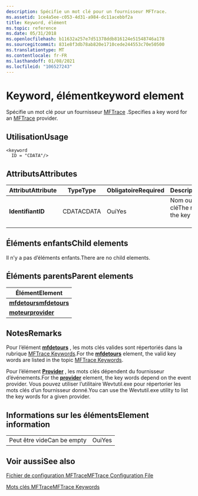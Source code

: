 ```yaml
---
description: Spécifie un mot clé pour un fournisseur MFTrace.
ms.assetid: 1ce4a5ee-c053-4d31-a984-dc11acebbf2a
title: Keyword, élément
ms.topic: reference
ms.date: 05/31/2018
ms.openlocfilehash: b11632a257e7d51378ddb816124e51548746a178
ms.sourcegitcommit: 831e8f3db78ab820e1710cede244553c70e50500
ms.translationtype: MT
ms.contentlocale: fr-FR
ms.lasthandoff: 01/08/2021
ms.locfileid: "106527243"
---
```

# <a name="keyword-element"></a><span data-ttu-id="13d9e-103">Keyword, élément</span><span class="sxs-lookup"><span data-stu-id="13d9e-103">keyword element</span></span>

<span data-ttu-id="13d9e-104">Spécifie un mot clé pour un fournisseur [MFTrace](mftrace.md) .</span><span class="sxs-lookup"><span data-stu-id="13d9e-104">Specifies a key word for an [MFTrace](mftrace.md) provider.</span></span>

## <a name="usage"></a><span data-ttu-id="13d9e-105">Utilisation</span><span class="sxs-lookup"><span data-stu-id="13d9e-105">Usage</span></span>

``` syntax
<keyword
  ID = "CDATA"/>
```

## <a name="attributes"></a><span data-ttu-id="13d9e-106">Attributs</span><span class="sxs-lookup"><span data-stu-id="13d9e-106">Attributes</span></span>



| <span data-ttu-id="13d9e-107">Attribut</span><span class="sxs-lookup"><span data-stu-id="13d9e-107">Attribute</span></span>         | <span data-ttu-id="13d9e-108">Type</span><span class="sxs-lookup"><span data-stu-id="13d9e-108">Type</span></span>             | <span data-ttu-id="13d9e-109">Obligatoire</span><span class="sxs-lookup"><span data-stu-id="13d9e-109">Required</span></span>       | <span data-ttu-id="13d9e-110">Description</span><span class="sxs-lookup"><span data-stu-id="13d9e-110">Description</span></span>                                             |
|-------------------|------------------|----------------|---------------------------------------------------------|
| <span data-ttu-id="13d9e-111">**Identifiant**</span><span class="sxs-lookup"><span data-stu-id="13d9e-111">**ID**</span></span><br/> | <span data-ttu-id="13d9e-112">CDATA</span><span class="sxs-lookup"><span data-stu-id="13d9e-112">CDATA</span></span><br/> | <span data-ttu-id="13d9e-113">Oui</span><span class="sxs-lookup"><span data-stu-id="13d9e-113">Yes</span></span><br/> | <span data-ttu-id="13d9e-114">Nom ou masque du mot clé</span><span class="sxs-lookup"><span data-stu-id="13d9e-114">The name or mask of the key word</span></span><br/> <br/> |



## <a name="child-elements"></a><span data-ttu-id="13d9e-115">Éléments enfants</span><span class="sxs-lookup"><span data-stu-id="13d9e-115">Child elements</span></span>

<span data-ttu-id="13d9e-116">Il n’y a pas d’éléments enfants.</span><span class="sxs-lookup"><span data-stu-id="13d9e-116">There are no child elements.</span></span>

## <a name="parent-elements"></a><span data-ttu-id="13d9e-117">Éléments parents</span><span class="sxs-lookup"><span data-stu-id="13d9e-117">Parent elements</span></span>



| <span data-ttu-id="13d9e-118">Élément</span><span class="sxs-lookup"><span data-stu-id="13d9e-118">Element</span></span>                                   |
|-------------------------------------------|
| [<span data-ttu-id="13d9e-119">**mfdetours**</span><span class="sxs-lookup"><span data-stu-id="13d9e-119">**mfdetours**</span></span>](mfdetours.md)<br/> |
| [<span data-ttu-id="13d9e-120">**moteur**</span><span class="sxs-lookup"><span data-stu-id="13d9e-120">**provider**</span></span>](provider.md)<br/>   |



## <a name="remarks"></a><span data-ttu-id="13d9e-121">Notes</span><span class="sxs-lookup"><span data-stu-id="13d9e-121">Remarks</span></span>

<span data-ttu-id="13d9e-122">Pour l’élément [**mfdetours**](mfdetours.md) , les mots clés valides sont répertoriés dans la rubrique [MFTrace Keywords](mftrace-keywords.md).</span><span class="sxs-lookup"><span data-stu-id="13d9e-122">For the [**mfdetours**](mfdetours.md) element, the valid key words are listed in the topic [MFTrace Keywords](mftrace-keywords.md).</span></span>

<span data-ttu-id="13d9e-123">Pour l’élément [**Provider**](provider.md) , les mots clés dépendent du fournisseur d’événements.</span><span class="sxs-lookup"><span data-stu-id="13d9e-123">For the [**provider**](provider.md) element, the key words depend on the event provider.</span></span> <span data-ttu-id="13d9e-124">Vous pouvez utiliser l’utilitaire Wevtutil.exe pour répertorier les mots clés d’un fournisseur donné.</span><span class="sxs-lookup"><span data-stu-id="13d9e-124">You can use the Wevtutil.exe utility to list the key words for a given provider.</span></span>

## <a name="element-information"></a><span data-ttu-id="13d9e-125">Informations sur les éléments</span><span class="sxs-lookup"><span data-stu-id="13d9e-125">Element information</span></span>



|              |     |
|--------------|-----|
| <span data-ttu-id="13d9e-126">Peut être vide</span><span class="sxs-lookup"><span data-stu-id="13d9e-126">Can be empty</span></span> | <span data-ttu-id="13d9e-127">Oui</span><span class="sxs-lookup"><span data-stu-id="13d9e-127">Yes</span></span> |



## <a name="see-also"></a><span data-ttu-id="13d9e-128">Voir aussi</span><span class="sxs-lookup"><span data-stu-id="13d9e-128">See also</span></span>

<dl> <dt>

[<span data-ttu-id="13d9e-129">Fichier de configuration MFTrace</span><span class="sxs-lookup"><span data-stu-id="13d9e-129">MFTrace Configuration File</span></span>](mftrace-configuration-file.md)
</dt> <dt>

[<span data-ttu-id="13d9e-130">Mots clés MFTrace</span><span class="sxs-lookup"><span data-stu-id="13d9e-130">MFTrace Keywords</span></span>](mftrace-keywords.md)
</dt> </dl>

 

 




